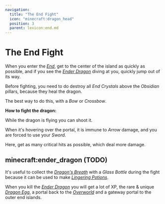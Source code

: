 ```yaml
---
navigation:
  title: "The End Fight"
  icon: "minecraft:dragon_head"
  position: 3
  parent: lexicon:end.md
---
```


# The End Fight

When you enter the [*End*](../world/dimensions.md#end), get to the center of the island as quickly as possible, and if you see the [*Ender Dragon*](../creatures/boss-ender_dragon.md) diving at you, quickly jump out of its way. 

Before fighting, you need to do destroy all *End Crystals* above the *Obsidian* pillars, because they heal the dragon. 

The best way to do this, with a *Bow* or *Crossbow*.

**__How to fight the dragon:__** 

While the dragon is flying you can shoot it. 

When it's hovering over the portal, it is immune to *Arrow* damage, and you are forced to use your *Sword*. 

Here, get as many critical hits as possible, which deal more damage.

## minecraft:ender_dragon (TODO)

<GameScene zoom={6}>
  <Entity id="minecraft:ender_dragon" y={-5} />
</GameScene>

It's useful to collect the [*Dragon's Breath*](../rare/dragons_breath.md) with a *Glass Bottle* during the fight because it can be used to make [*Lingering Potions*](../brewing/potion_types.md#lingering_potion).

<ItemImage id="minecraft:dragon_egg" />

When you kill the [*Ender Dragon*](../creatures/boss-ender_dragon.md) you will get a lot of XP, the rare & unique [*Dragon Egg*](../rare/dragon_egg.md), a portal back to the [*Overworld*](../world/dimensions.md#overworld) and a gateway portal to the outer end islands.

